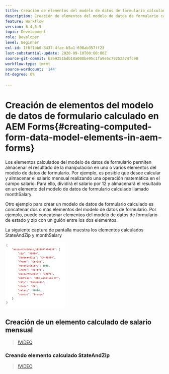 ```yaml
---
title: Creación de elementos del modelo de datos de formulario calculado en AEM Forms
description: Creación de elementos del modelo de datos de formulario calculado
feature: Workflow
version: 6.4,6.5
topic: Development
role: Developer
level: Beginner
exl-id: 1f6f1bb6-3437-4fae-b5a1-698ab357ff23
last-substantial-update: 2020-09-10T00:00:00Z
source-git-commit: b3e9251bdb18a008be95c1fa9e5c79252a74fc98
workflow-type: tm+mt
source-wordcount: '144'
ht-degree: 0%

---
```


# Creación de elementos del modelo de datos de formulario calculado en AEM Forms{#creating-computed-form-data-model-elements-in-aem-forms}

Los elementos calculados del modelo de datos de formulario permiten almacenar el resultado de la manipulación en uno o varios elementos del modelo de datos de formulario. Por ejemplo, es posible que desee calcular y almacenar el salario mensual realizando una operación matemática en el campo salario. Para ello, dividirá el salario por 12 y almacenará el resultado en un elemento del modelo de datos de formulario calculado llamado monthSalary.

Otro ejemplo para crear un modelo de datos de formulario calculado es concatenar dos o más elementos del modelo de datos de formulario. Por ejemplo, puede concatenar elementos del modelo de datos de formulario de estado y zip con un guión entre los dos elementos.

La siguiente captura de pantalla muestra los elementos calculados StateAndZip y monthSalary

![computedfdmelement](assets/computedfdmelement.gif)

## Creación de un elemento calculado de salario mensual

>[!VIDEO](https://video.tv.adobe.com/v/23855?quality=12&learn=on)

### Creando elemento calculado StateAndZip

>[!VIDEO](https://video.tv.adobe.com/v/23856?quality=12&learn=on)
